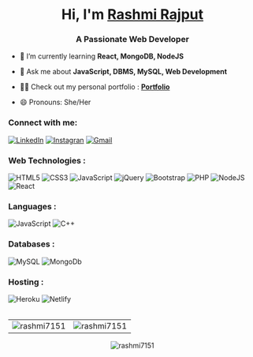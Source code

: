 <h1 align="center">Hi, I'm <a href="https://www.linkedin.com/in/jigar-sable/" target="_blank"> Rashmi Rajput </a></h1>
<h3 align="center">A Passionate Web Developer</h3>

- 🌱 I’m currently learning **React, MongoDB, NodeJS**

- 💬 Ask me about **JavaScript, DBMS, MySQL, Web Development**

- 👨‍💻 Check out my personal portfolio : **<a href="https://rashmi7151.github.io/portfolio.github.io/" target="_blank">Portfolio</a>**

- 😄 Pronouns: She/Her

<h3 align="left">Connect with me:</h3>
<div align="left">
  <a href="https://www.linkedin.com/in/rashmi7151/"><img alt="LinkedIn" src="https://img.shields.io/badge/linkedin-%230077B5.svg?style=for-the-badge&logo=linkedin&logoColor=white"/></a>
  <a href="https://www.instagram.com/in/rashmi7151/"><img alt="Instagran" src="https://img.shields.io/badge/instagram-%230077B5.svg?style=for-the-badge&logo=instagram&logoColor=white"/></a>
  <a href="mailto:rashmirajput7151@gmail.com"><img alt="Gmail" src="https://img.shields.io/badge/Gmail-D14836?style=for-the-badge&logo=gmail&logoColor=white"/></a>
  <!-- <a href="https://t.me/rashmi7151"><img alt="Telegram" src="https://img.shields.io/badge/Telegram-2CA5E0?style=for-the-badge&logo=telegram&logoColor=white" /></a> -->
</div>

<h3 align="left">Web Technologies :</h3>
<div align="left">
<img alt="HTML5" src="https://img.shields.io/badge/html5-%23E34F26.svg?style=for-the-badge&logo=html5&logoColor=white"/>
<img alt="CSS3" src="https://img.shields.io/badge/css3-%231572B6.svg?style=for-the-badge&logo=css3&logoColor=white"/> 
<img alt="JavaScript" src="https://img.shields.io/badge/javascript-%23323330.svg?style=for-the-badge&logo=javascript&logoColor=%23F7DF1E"/> 
<img alt="jQuery" src="https://img.shields.io/badge/jquery-%230769AD.svg?style=for-the-badge&logo=jquery&logoColor=white"/> 
<!-- <img alt="TailwindCSS" src="https://img.shields.io/badge/Tailwind_CSS-38B2AC?style=for-the-badge&logo=tailwind-css&logoColor=white"/> -->
<img alt="Bootstrap" src="https://img.shields.io/badge/bootstrap-%23563D7C.svg?style=for-the-badge&logo=bootstrap&logoColor=white"/> 
<img alt="PHP" src="https://img.shields.io/badge/php-%23777BB4.svg?style=for-the-badge&logo=php&logoColor=white"/>
<img alt="NodeJS" src="https://img.shields.io/badge/node.js-%2343853D.svg?style=for-the-badge&logo=node-dot-js&logoColor=white"/>
<img alt="React" src="https://img.shields.io/badge/react-%2320232a.svg?style=for-the-badge&logo=react&logoColor=%2361DAFB"/>  
</div>

<h3 align="left">Languages :</h3>
<div align="left">
  <img alt="JavaScript" src="https://img.shields.io/badge/JavaScript-%23ED8B00.svg?style=for-the-badge&logo=JavaScript&logoColor=white"/>
  <img alt="C++" src="https://img.shields.io/badge/C++-%2314354C.svg?style=for-the-badge&logo=c++&logoColor=white"/>
</div>

<h3 align="left">Databases :</h3>
<div align="left">
  <img alt="MySQL" src="https://img.shields.io/badge/mysql-%2300f.svg?style=for-the-badge&logo=mysql&logoColor=white"/>
  <img alt="MongoDb" src ="https://img.shields.io/badge/MongoDB-%2307405e.svg?style=for-the-badge&logo=MongoDB&logoColor=white"/>
</div>


<h3 align="left">Hosting :</h3>
<div align="left">
  <!-- <img alt="DigitalOcean" src="https://img.shields.io/badge/DigitalOcean-%230167ff.svg?style=for-the-badge&logo=digitalOcean&logoColor=white"/>
  <img alt="Firebase" src="https://img.shields.io/badge/firebase-%23039BE5.svg?style=for-the-badge&logo=firebase"/> -->
  <img alt="Heroku" src="https://img.shields.io/badge/heroku-%23430098.svg?style=for-the-badge&logo=heroku&logoColor=white"/>
  <img alt="Netlify" src="https://img.shields.io/badge/Netlify-00C7B7?style=for-the-badge&logo=netlify&logoColor=white"/>
</div><br/>

<table>
  <tr>
    <td><img src="https://github-readme-stats.vercel.app/api?username=rashmi7151&show_icons=true&theme=dark&locale=en" alt="rashmi7151" /></td>
    <td><img src="https://github-readme-stats.vercel.app/api/top-langs?username=rashmi7151&show_icons=true&theme=dark&locale=en&layout=compact" alt="rashmi7151" /></td>
  </tr>
</table>

<div align="center">
<p><img align="center" src="https://github-readme-streak-stats.herokuapp.com/?user=rashmi7151&theme=dark" alt="rashmi7151" /></p>
  </div>
